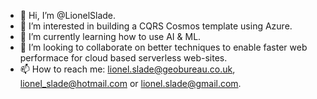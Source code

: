 - 👋 Hi, I’m @LionelSlade.
- 👀 I’m interested in building a CQRS Cosmos template using Azure.
- 🌱 I’m currently learning how to use AI & ML.
- 💞️ I’m looking to collaborate on better techniques to enable faster web performace for cloud based serverless web-sites. 
- 📫 How to reach me: lionel.slade@geobureau.co.uk, lionel_slade@hotmail.com or lionel.slade@gmail.com.

<!---
LionelSlade/LionelSlade is a ✨ special ✨ repository because its `README.md` (this file) appears on your GitHub profile.
You can click the Preview link to take a look at your changes.
--->
